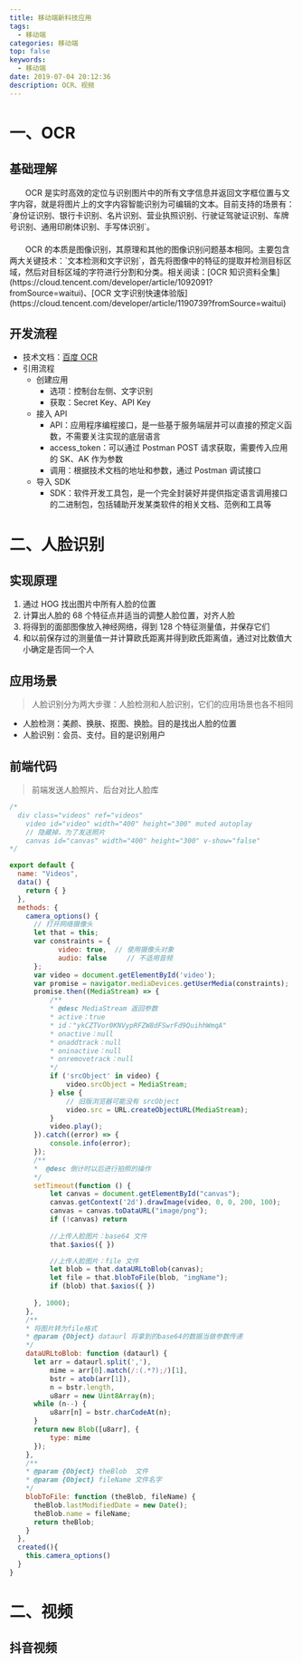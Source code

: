 ```yaml
---
title: 移动端新科技应用
tags:
  - 移动端
categories: 移动端
top: false
keywords:
  - 移动端
date: 2019-07-04 20:12:36
description: OCR、视频
---
```



# 一、OCR

## 基础理解

  <div style="text-indent: 2em; margin-bottom: 20px;">OCR 是实时高效的定位与识别图片中的所有文字信息并返回文字框位置与文字内容，就是将图片上的文字内容智能识别为可编辑的文本。目前支持的场景有：`身份证识别、银行卡识别、名片识别、营业执照识别、行驶证驾驶证识别、车牌号识别、通用印刷体识别、手写体识别`。</div>

  <div style="text-indent: 2em">OCR 的本质是图像识别，其原理和其他的图像识别问题基本相同。主要包含两大关键技术：`文本检测和文字识别`，首先将图像中的特征的提取并检测目标区域，然后对目标区域的字符进行分割和分类。相关阅读：[OCR 知识资料全集](https://cloud.tencent.com/developer/article/1092091?fromSource=waitui)、[OCR 文字识别快速体验版](https://cloud.tencent.com/developer/article/1190739?fromSource=waitui)</div> 
    

## 开发流程

  * 技术文档：[百度 OCR](https://cloud.baidu.com/doc/OCR/index.html)
  * 引用流程
    * 创建应用
      * 选项：控制台左侧、文字识别
      * 获取：Secret Key、API Key
    * 接入 API
      * API：应用程序编程接口，是一些基于服务端层并可以直接的预定义函数，不需要关注实现的底层语言
      * access_token：可以通过 Postman POST 请求获取，需要传入应用的 SK、AK 作为参数
      * 调用：根据技术文档的地址和参数，通过 Postman 调试接口
    * 导入 SDK
      * SDK：软件开发工具包，是一个完全封装好并提供指定语言调用接口的二进制包，包括辅助开发某类软件的相关文档、范例和工具等
  


# 二、人脸识别

## 实现原理

  1. 通过 HOG 找出图片中所有人脸的位置
  2. 计算出人脸的 68 个特征点并适当的调整人脸位置，对齐人脸
  3. 将得到的面部图像放入神经网络，得到 128 个特征测量值，并保存它们
  4. 和以前保存过的测量值一并计算欧氏距离并得到欧氏距离值，通过对比数值大小确定是否同一个人


## 应用场景
> 人脸识别分为两大步骤：人脸检测和人脸识别，它们的应用场景也各不相同

  * 人脸检测：美颜、换肤、抠图、换脸。目的是找出人脸的位置
  * 人脸识别：会员、支付。目的是识别用户


## 前端代码
> 前端发送人脸照片、后台对比人脸库

  ```js
  /* 
    div class="videos" ref="videos"
      video id="video" width="400" height="300" muted autoplay
      // 隐藏掉，为了发送照片
      canvas id="canvas" width="400" height="300" v-show="false"
  */

  export default {
    name: "Videos",
    data() {
      return { }
    },
    methods: {
      camera_options() {
        // 打开网络摄像头
        let that = this;
        var constraints = {
              video: true,  // 使用摄像头对象
              audio: false     // 不适用音频
        };
        var video = document.getElementById('video');
        var promise = navigator.mediaDevices.getUserMedia(constraints);
        promise.then((MediaStream) => {
            /**
            * @desc MediaStream 返回参数
            * active：true
            * id："ykCZTVor0KNVypRFZW8dFSwrFd9QuihhWmqA"
            * onactive：null
            * onaddtrack：null
            * oninactive：null
            * onremovetrack：null
            */
            if ('srcObject' in video) {
                video.srcObject = MediaStream;
            } else {
                // 旧版浏览器可能没有 srcObject
                video.src = URL.createObjectURL(MediaStream);
            }
            video.play();
        }).catch((error) => {
            console.info(error);
        });
        /**
        *  @desc 倒计时以后进行拍照的操作
        */
        setTimeout(function () {
            let canvas = document.getElementById("canvas");
            canvas.getContext('2d').drawImage(video, 0, 0, 200, 100);
            canvas = canvas.toDataURL("image/png");
            if (!canvas) return 
            
            //上传人脸图片：base64 文件
            that.$axios({ })

            //上传人脸图片：file 文件
            let blob = that.dataURLtoBlob(canvas);
            let file = that.blobToFile(blob, "imgName");
            if (blob) that.$axios({ })
            
        }, 1000);
      },
      /**
      * 将图片转为file格式
      * @param {Object} dataurl 将拿到的base64的数据当做参数传递
      */
      dataURLtoBlob: function (dataurl) {
        let arr = dataurl.split(','),
            mime = arr[0].match(/:(.*?);/)[1],
            bstr = atob(arr[1]),
            n = bstr.length,
            u8arr = new Uint8Array(n);
        while (n--) {
            u8arr[n] = bstr.charCodeAt(n);
        }
        return new Blob([u8arr], {
            type: mime
        });
      },
      /**
      * @param {Object} theBlob  文件
      * @param {Object} fileName 文件名字
      */
      blobToFile: function (theBlob, fileName) {
        theBlob.lastModifiedDate = new Date();
        theBlob.name = fileName;
        return theBlob;
      }
    },
    created(){
      this.camera_options()
    }
  }
  ```



# 二、视频

## 抖音视频



















